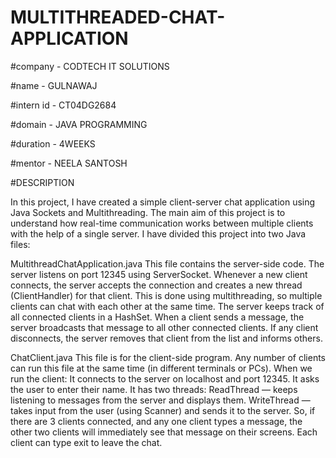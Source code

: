 # MULTITHREADED-CHAT-APPLICATION

#company - CODTECH IT SOLUTIONS

#name - GULNAWAJ

#intern id - CT04DG2684

#domain - JAVA PROGRAMMING

#duration - 4WEEKS

#mentor - NEELA SANTOSH

#DESCRIPTION 

In this project, I have created a simple client-server chat application using Java Sockets and Multithreading.
The main aim of this project is to understand how real-time communication works between multiple clients with the help of a single server.
I have divided this project into two Java files:

MultithreadChatApplication.java
This file contains the server-side code.
The server listens on port 12345 using ServerSocket.
Whenever a new client connects, the server accepts the connection and creates a new thread (ClientHandler) for that client.
This is done using multithreading, so multiple clients can chat with each other at the same time.
The server keeps track of all connected clients in a HashSet.
When a client sends a message, the server broadcasts that message to all other connected clients.
If any client disconnects, the server removes that client from the list and informs others.

ChatClient.java
This file is for the client-side program.
Any number of clients can run this file at the same time (in different terminals or PCs).
When we run the client:
It connects to the server on localhost and port 12345.
It asks the user to enter their name.
It has two threads:
ReadThread — keeps listening to messages from the server and displays them.
WriteThread — takes input from the user (using Scanner) and sends it to the server.
So, if there are 3 clients connected, and any one client types a message, the other two clients will immediately see that message on their screens.
Each client can type exit to leave the chat.


